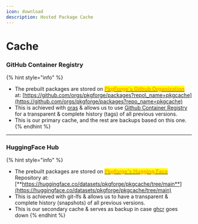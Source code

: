 ```yaml
---
icon: download
description: Hosted Package Cache
---
```


# Cache

### GitHub Container Registry

{% hint style="info" %}
* The prebuilt packages are stored on [<mark style="color:orange;">**PkgForge's Github Organization**</mark>](https://github.com/orgs/pkgforge/packages) at: [https://github.com/orgs/pkgforge/packages?repo\_name=pkgcache](https://github.com/orgs/pkgforge/packages?repo_name=pkgcache)
* This is achieved with [oras](https://github.com/oras-project/oras) & allows us to use [Github Container Registry](https://docs.github.com/en/packages/working-with-a-github-packages-registry/working-with-the-container-registry) for a transparent & complete history (tags) of all previous versions.
* This is our primary cache, and the rest are backups based on this one.
{% endhint %}

***

### HuggingFace Hub

{% hint style="info" %}
* The prebuilt packages are stored on [<mark style="color:orange;">**Pkgforge's Hugging Face**</mark>](https://huggingface.co/pkgforge) Repository at:  [**https://huggingface.co/datasets/pkgforge/pkgcache/tree/main**](https://huggingface.co/datasets/pkgforge/pkgcache/tree/main)
* This is achieved with git-lfs & allows us to have a transparent & complete history (snapshots) of all previous versions.
* This is our secondary cache & serves as backup in case [ghcr](https://ghcr.io/) goes down
{% endhint %}
